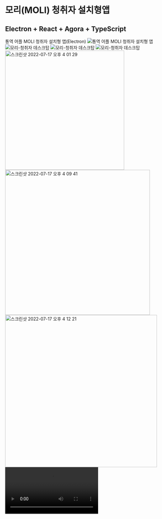 # 모리(MOLI) 청취자 설치형앱

## Electron + React + Agora + TypeScript

통역 어플 MOLI 청취자 설치형 앱(Electron)
![통역 어플 MOLI 청취자 설치형 앱](https://user-images.githubusercontent.com/25785760/179920716-ddd3d0fa-1cf5-4ba8-912d-d45d88523bb6.png)
![모리-청취자 데스크탑](https://user-images.githubusercontent.com/25785760/179478237-22196f2c-6259-4fb9-94ae-8f5d8662f061.png)
![모리-청취자 데스크탑](https://user-images.githubusercontent.com/25785760/179875417-030b6f85-111e-4a2e-8104-331b617204b2.png)
![모리-청취자 데스크탑](https://user-images.githubusercontent.com/25785760/179478270-c69a5a88-ce9d-4e6c-ba94-93d585082d93.png)
<img width="384" alt="스크린샷 2022-07-17 오후 4 01 29" src="https://user-images.githubusercontent.com/25785760/179478498-cf0cc595-927e-4e89-9580-e1e55efeb065.png">
<img width="467" alt="스크린샷 2022-07-17 오후 4 09 41" src="https://user-images.githubusercontent.com/25785760/179478455-8f72e96c-b7d6-4d62-9658-a44304e307d6.png">
<img width="490" alt="스크린샷 2022-07-17 오후 4 12 21" src="https://user-images.githubusercontent.com/25785760/179478430-c9ae56ae-2ac0-403e-bf52-07d5b5447910.png">
<video src='https://user-images.githubusercontent.com/25785760/180939053-87e4bb44-1d2f-4453-891c-c45bcc7c7fe5.mp4'>
<video src='https://user-images.githubusercontent.com/25785760/180939171-3eda07f7-dcfc-4647-bf3e-376f24f68038.mp4'>
